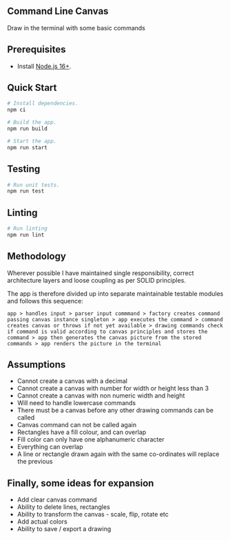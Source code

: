 ## Command Line Canvas
Draw in the terminal with some basic commands


## Prerequisites

- Install [Node.js 16+](https://nodejs.dev/).

## Quick Start

```sh
# Install dependencies.
npm ci

# Build the app.
npm run build

# Start the app.
npm run start
```

## Testing

```sh
# Run unit tests.
npm run test
```

## Linting
```sh
# Run linting
npm run lint
```

## Methodology

Wherever possible I have maintained single responsibility, correct architecture layers and loose coupling as per SOLID principles.

The app is therefore divided up into separate maintainable testable modules and follows this sequence:

`app > handles input > parser input commmand > factory creates command passing canvas instance singleton > app executes the command > command creates canvas or throws if not yet available > drawing commands check if command is valid according to canvas principles and stores the command > app then generates the canvas picture from the stored commands > app renders the picture in the terminal`

## Assumptions

* Cannot create a canvas with a decimal
* Cannot create a canvas with number for width or height less than 3
* Cannot create a canvas with non numeric width and height
* Will need to handle lowercase commands
* There must be a canvas before any other drawing commands can be called
* Canvas command can not be called again
* Rectangles have a fill colour, and can overlap
* Fill color can only have one alphanumeric character
* Everything can overlap
* A line or rectangle drawn again with the same co-ordinates will replace the previous

## Finally, some ideas for expansion

* Add clear canvas command
* Ability to delete lines, rectangles
* Ability to transform the canvas - scale, flip, rotate etc
* Add actual colors
* Ability to save / export a drawing
